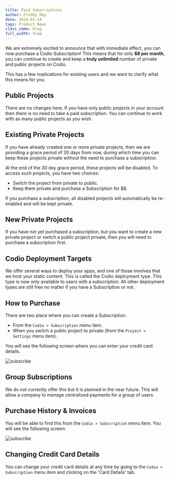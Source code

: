 ```yaml
---
title: Paid Subscriptions
author: Freddy May
date: 2014-01-14
tags: Product News
class_name: blog
full_width: true
---
```


We are extremely excited to announce that with immediate effect, you can now purchase a Codio Subscription! This means that for only **$8 per month**, you can continue to create and keep a **truly unlimited** number of private and public projects on Codio.

This has a few implications for existing users and we want to clarify what this means for you.

## Public Projects
There are no changes here. If you have only public projects in your account then there is no need to take a paid subscription. You can continue to work with as many public projects as you wish.

## Existing Private Projects
If you have already created one or more private projects, then we are providing a grace period of 30 days from now, during which time you can keep these projects private without the need to purchase a subscription.

At the end of the 30 day grace period, these projects will be disabled. To access such projects, you have two choices:

- Switch the project from private to public.
- Keep them private and purchase a Subscription for $8.

If you purchase a subscription, all disabled projects will automatically be re-enabled and will be kept private.

## New Private Projects
If you have not yet purchased a subscription, but you want to create a new private project or switch a public project private, then you will need to purchase a subscription first.

## Codio Deployment Targets
We offer several ways to deploy your apps, and one of those involves that we host your static content. This is called the Codio deployment type. This type is now only available to users with a subscription. All other deployment types are still free no matter if you have a Subscription or not.

## How to Purchase
There are two place where you can create a Subscription.

- From the `Codio > Subscription` menu item.
- When you switch a public project to private (from the `Project > Settings` menu item).

You will see the following screen where you can enter your credit card details.

![subscribe](blog/subscribe-1.png)

## Group Subscriptions
We do not currently offer this but it is planned in the near future. This will allow a company to manage centralized payments for a group of users.

## Purchase History & Invoices
You will be able to find this from the `Codio > Subscription` menu item. You will see the following screen:

![subscribe](blog/subscribe-2.png)

## Changing Credit Card Details
You can change your credit card details at any time by going to the `Codio > Subscription` menu item and clicking on the 'Card Details' tab.
